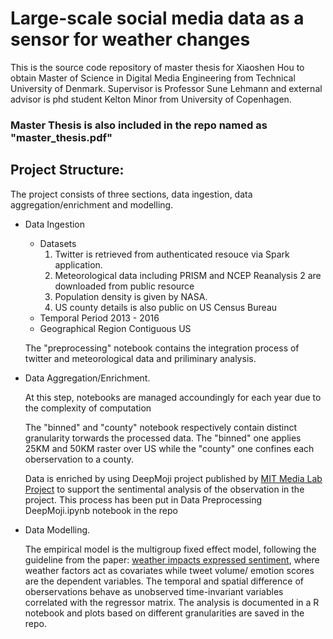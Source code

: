 # Large-scale social media data as a sensor for weather changes
This is the source code repository of master thesis for Xiaoshen Hou to obtain Master of Science in Digital Media Engineering from Technical University of Denmark. Supervisor is Professor Sune Lehmann and external advisor is phd student Kelton Minor from University of Copenhagen. 

### Master Thesis is also included in the repo named as "master_thesis.pdf"

## Project Structure: 
The project consists of three sections, data ingestion, data aggregation/enrichment and modelling.
- Data Ingestion 
  - Datasets
    1. Twitter is retrieved from authenticated resouce via Spark application.
    2. Meteorological data including PRISM and NCEP Reanalysis 2 are downloaded from public resource
    3. Population density is given by NASA.
    4. US county details is also public on US Census Bureau
  - Temporal Period
    2013 - 2016
  - Geographical Region
    Contiguous US
   
  The "preprocessing" notebook contains the integration process of twitter and meteorological data and priliminary analysis.

- Data Aggregation/Enrichment. 

  At this step, notebooks are managed accoundingly for each year due to the complexity of computation
  
  The "binned" and "county" notebook respectively contain distinct granularity torwards the processed data. The "binned" one applies 25KM and 50KM raster over US while the "county" one confines each oberservation to a county.
  
  Data is enriched by using DeepMoji project published by [MIT Media Lab Project](https://deepmoji.mit.edu/) to support the sentimental analysis of the observation in the project. This process has been put in Data Preprocessing DeepMoji.ipynb notebook in the repo
    
- Data Modelling.

  The empirical model is the multigroup fixed effect model, following the guideline from the paper: [weather impacts expressed sentiment](https://arxiv.org/abs/1709.00071), where weather factors act as covariates while tweet volume/ emotion scores are the dependent 
  variables. The temporal and spatial difference of oberservations behave as unobserved time-invariant variables correlated with the 
  regressor matrix. The analysis is documented in a R notebook and plots based on different granularities are saved in the repo.
